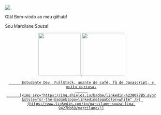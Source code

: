 <img src = "https://3.bp.blogspot.com/-cZ5pOYfMvGk/VspMuXf40MI/AAAAAAAAC2o/fGMcCZazKfQ/s1600/inspectocat.jpg">

Olá! Bem-vindo ao meu github!

Sou Marcilane Souza! 
    <div align="center">
      <a href="https://github.com/MarcilaneSouza">
      <img height="140em" src="https://github-readme-stats.vercel.app/api?username=MarcilaneSouza&show_icons=true&theme=material-palenight&include_all_commits=true&count_private=true"/>
      <img height="140em" src="https://github-readme-stats.vercel.app/api/top-langs/?username=MarcilaneSouza&layout=compact&langs_count=7&theme=material-palenight"/>
         
          Estudante Dev. FullStack, amante de café, fã de Javascript, e muito curiosa.
          
          [<img src="https://img.shields.io/badge/linkedin-%230077B5.svg?&style=for-the-badge&logo=linkedin&logoColor=white" />] (https://www.linkedin.com/in/marcilane-souza-lima-9427bb69/marcilane/)]
